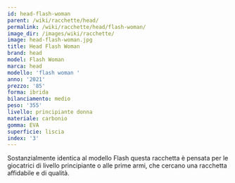 ```yaml
---
id: head-flash-woman
parent: /wiki/racchette/head/
permalink: /wiki/racchette/head/flash-woman/
image_dir: /images/wiki/racchette/
image: head-flash-woman.jpg
title: Head Flash Woman
brand: head
model: Flash Woman
marca: head
modello: 'flash woman '
anno: '2021'
prezzo: '85'
forma: ibrida
bilanciamento: medio
peso: '355'
livello: principiante donna
materiale: carbonio
gomma: EVA
superficie: liscia
index: '3'
---
```

Sostanzialmente identica al modello Flash questa racchetta è pensata per le giocatrici di livello principiante o alle prime armi, che cercano una racchetta affidabile e di qualità.